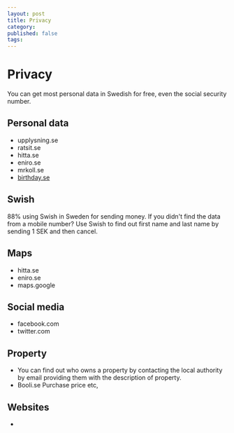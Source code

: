 ```yaml
---
layout: post
title: Privacy
category: 
published: false
tags: 
---
```

# Privacy
You can get most personal data in Swedish for free, even the social security number.

## Personal data
 * upplysning.se
 * ratsit.se
 * hitta.se
 * eniro.se
 * mrkoll.se
 * [birthday.se](https://www.birthday.se/)

## Swish
88% using Swish in Sweden for sending money. If you didn't find the data from a mobile number? Use Swish to find out first name and last name by sending 1 SEK and then cancel. 

## Maps
 * hitta.se
 * eniro.se
 * maps.google

## Social media
 * facebook.com
 * twitter.com

## Property
 * You can find out who owns a property by contacting the local authority by email providing them with the description of property.
 * Booli.se Purchase price etc,
 
## Websites
 * 
